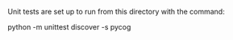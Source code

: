 Unit tests are set up to run from this directory with the command:

  python -m unittest discover -s pycog

